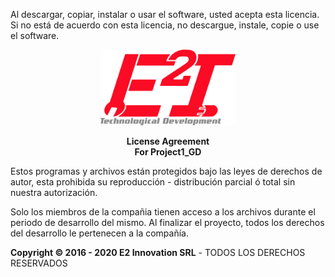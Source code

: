 Al descargar, copiar, instalar o usar el software, usted acepta esta licencia.
Si no está de acuerdo con esta licencia, no descargue, instale,
copie o use el software.

<p align="center"><img src="./Recursos/imagenes/Logo_Final.png" width="216px"><p>

<p align="center" style="font-weight: bolder;" >
                        License Agreement <br>
                          For Project1_GD <br>
<p>

Estos programas y archivos están protegidos bajo las leyes de derechos
de autor, esta prohibida su reproducción - distribución parcial ó total sin nuestra autorización.

Solo los miembros de la compañia tienen acceso a los archivos durante el periodo de desarrollo del mismo. Al finalizar el proyecto, todos los derechos del desarrollo le pertenecen a la compañía.

**Copyright © 2016 - 2020 E2 Innovation SRL** - TODOS LOS DERECHOS RESERVADOS
